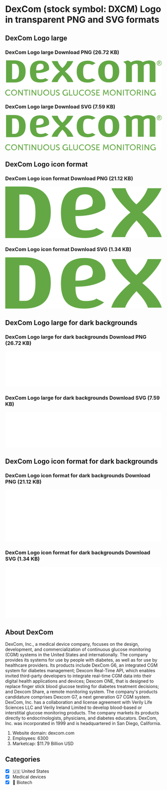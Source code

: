 # DexCom (stock symbol: DXCM) Logo in transparent PNG and SVG formats

## DexCom Logo large

### DexCom Logo large Download PNG (26.72 KB)

![DexCom Logo large Download PNG (26.72 KB)](/img/orig/DXCM_BIG-40d78be7.png)

### DexCom Logo large Download SVG (7.59 KB)

![DexCom Logo large Download SVG (7.59 KB)](/img/orig/DXCM_BIG-dc575a43.svg)

## DexCom Logo icon format

### DexCom Logo icon format Download PNG (21.12 KB)

![DexCom Logo icon format Download PNG (21.12 KB)](/img/orig/DXCM-32b2efab.png)

### DexCom Logo icon format Download SVG (1.34 KB)

![DexCom Logo icon format Download SVG (1.34 KB)](/img/orig/DXCM-8a5d63e7.svg)

## DexCom Logo large for dark backgrounds

### DexCom Logo large for dark backgrounds Download PNG (26.72 KB)

![DexCom Logo large for dark backgrounds Download PNG (26.72 KB)](/img/orig/DXCM_BIG.D-299a9f1e.png)

### DexCom Logo large for dark backgrounds Download SVG (7.59 KB)

![DexCom Logo large for dark backgrounds Download SVG (7.59 KB)](/img/orig/DXCM_BIG.D-722c42cb.svg)

## DexCom Logo icon format for dark backgrounds

### DexCom Logo icon format for dark backgrounds Download PNG (21.12 KB)

![DexCom Logo icon format for dark backgrounds Download PNG (21.12 KB)](/img/orig/DXCM.D-44be61a3.png)

### DexCom Logo icon format for dark backgrounds Download SVG (1.34 KB)

![DexCom Logo icon format for dark backgrounds Download SVG (1.34 KB)](/img/orig/DXCM.D-cb988fd6.svg)

## About DexCom

DexCom, Inc., a medical device company, focuses on the design, development, and commercialization of continuous glucose monitoring (CGM) systems in the United States and internationally. The company provides its systems for use by people with diabetes, as well as for use by healthcare providers. Its products include DexCom G6, an integrated CGM system for diabetes management; Dexcom Real-Time API, which enables invited third-party developers to integrate real-time CGM data into their digital health applications and devices; Dexcom ONE, that is designed to replace finger stick blood glucose testing for diabetes treatment decisions; and Dexcom Share, a remote monitoring system. The company's products candidature comprises Dexcom G7, a next generation G7 CGM system. DexCom, Inc. has a collaboration and license agreement with Verily Life Sciences LLC and Verily Ireland Limited to develop blood-based or interstitial glucose monitoring products. The company markets its products directly to endocrinologists, physicians, and diabetes educators. DexCom, Inc. was incorporated in 1999 and is headquartered in San Diego, California.

1. Website domain: dexcom.com
2. Employees: 6300
3. Marketcap: $11.79 Billion USD


## Categories
- [x] 🇺🇸 United States
- [x] Medical devices
- [x] 🧬 Biotech
